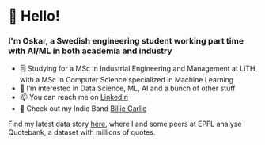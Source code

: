 # 👋 Hello! 
### I'm Oskar, a Swedish engineering student working part time with AI/ML in both academia and industry
- 🗒 Studying for a MSc in Industrial Engineering and Management at LiTH, with a MSc in Computer Science specialized in Machine Learning
- 👀 I’m interested in Data Science, ML, AI and a bunch of other stuff
- 📫 You can reach me on [LinkedIn](https://www.linkedin.com/in/oskar-hallström-b747a7114/)
- 🎸 Check out my Indie Band [Billie Garlic](https://open.spotify.com/artist/2KZoVTprHSLoYX7G38MBh9?si=2-ojbn-iS7-_sTpeDI-dTw)

Find my latest data story [here](https://ohallstrom.github.io/data-story/), where I and some peers at EPFL analyse Quotebank, a dataset with millions of quotes.

<!---
ohallstrom/ohallstrom is a ✨ special ✨ repository because its `README.md` (this file) appears on your GitHub profile.
You can click the Preview link to take a look at your changes.
--->
